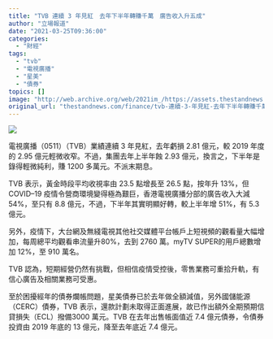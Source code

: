 ```yaml
---
title: "TVB 連續 3 年見紅　去年下半年轉賺千萬　廣告收入升五成"
author: "立場報道"
date: "2021-03-25T09:36:00"
categories:
  - "財經"
tags:
  - "tvb"
  - "電視廣播"
  - "星美"
  - "債券"
topics: []
image: "http://web.archive.org/web/2021im_/https://assets.thestandnews.com/media/photos/Layer200_FGxxk_RQuC5Ff.png"
original_url: "thestandnews.com/finance/tvb-連續-3-年見紅-去年下半年轉賺千萬-廣告收入升五成"
---
```

![](http://web.archive.org/web/2021im_/https://assets.thestandnews.com/media/photos/Layer200_FGxxk_RQuC5Ff.png)

電視廣播（0511）（TVB）業績連續 3 年見紅，去年虧損 2.81 億元，較 2019 年度的 2.95 億元輕微收窄。不過，集團去年上半年蝕 2.93 億元，換言之，下半年是錄得輕微純利，賺 1200 多萬元。不派末期息。

TVB 表示，黃金時段平均收視率由 23.5 點增長至 26.5 點，按年升 13%，但 COVID–19 疫情令營商環境變得極為艱巨，香港電視廣播分部的廣告收入大減 54%，至只有 8.8 億元，不過，下半年其實明顯好轉，較上半年增 51%，有 5.3億元。

另外，疫情下，大台網及無綫電視其他社交媒體平台帳戶上短視頻的觀看量大幅增加，每周總平均觀看串流量升80%，去到 2760 萬。myTV SUPER的用戶總數增加 12%，至 910 萬名。

TVB 認為，短期經營仍然有挑戰，但相信疫情受控後，零售業務可重拾升軌，有信心廣告及相關業務可受惠。

至於困擾經年的債券爛帳問題，星美債券已於去年做全額減值，另外國儲能源（CERC）債券，TVB 表示，還款計劃未取得正面進展，故已作出額外全期預期信貸損失（ECL）撥備3000 萬元。TVB 在去年出售帳面值近 7.4 億元債券，令債券投資由 2019 年底的 13 億元，降至去年底近 7.4 億元。